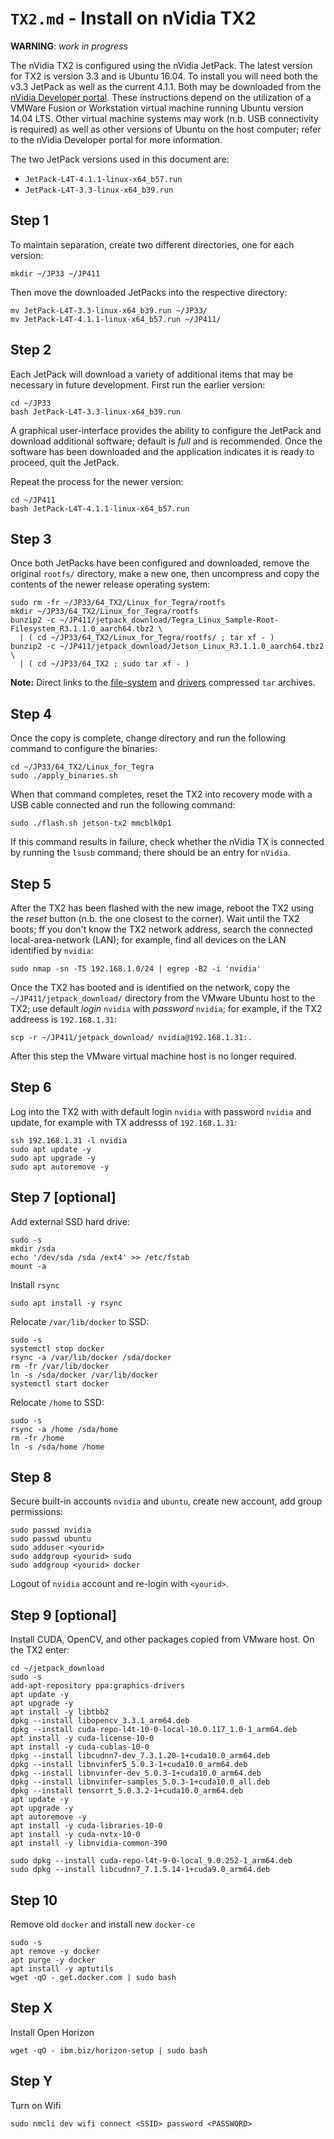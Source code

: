 # `TX2.md` - Install on nVidia TX2

**WARNING**: _work in progress_

The nVidia TX2 is configured using the nVidia JetPack.  The latest version for TX2 is version 3.3 and is Ubuntu 16.04.  To install you will need both the v3.3 JetPack as well as the current 4.1.1.  Both may be downloaded from the [nVidia Developer portal][nvidia-developer].  These instructions depend on the utilization of a VMWare Fusion or Workstation virtual machine running Ubuntu version 14.04 LTS. Other virtual machine systems may work (n.b. USB connectivity is required) as well as other versions of Ubuntu on the host computer; refer to the nVidia Developer portal for more information.

[nvidia-developer]: https://developer.nvidia.com/embedded/jetpack

The two JetPack versions used in this document are:

+ `JetPack-L4T-4.1.1-linux-x64_b57.run`
+ `JetPack-L4T-3.3-linux-x64_b39.run`

## Step 1 
To maintain separation, create two different directories, one for each version:

```
mkdir ~/JP33 ~/JP411
```

Then move the downloaded JetPacks into the respective directory:

```
mv JetPack-L4T-3.3-linux-x64_b39.run ~/JP33/
mv JetPack-L4T-4.1.1-linux-x64_b57.run ~/JP411/
```
## Step 2
Each JetPack will download a variety of additional items that may be necessary in future development.  First run the earlier version:

```
cd ~/JP33 
bash JetPack-L4T-3.3-linux-x64_b39.run
```

A graphical user-interface provides the ability to configure the JetPack and download additional software; default is _full_ and is recommended.  Once the software has been downloaded and the application indicates it is ready to proceed, quit the JetPack.

Repeat the process for the newer version:

```
cd ~/JP411
bash JetPack-L4T-4.1.1-linux-x64_b57.run
```

## Step 3
Once both JetPacks have been configured and downloaded, remove the original `rootfs/` directory, make a new one, then uncompress and copy the contents of the newer release operating system:

```
sudo rm -fr ~/JP33/64_TX2/Linux_for_Tegra/rootfs
mkdir ~/JP33/64_TX2/Linux_for_Tegra/rootfs
bunzip2 -c ~/JP411/jetpack_download/Tegra_Linux_Sample-Root-Filesystem_R3.1.1.0_aarch64.tbz2 \
  | ( cd ~/JP33/64_TX2/Linux_for_Tegra/rootfs/ ; tar xf - )
bunzip2 -c ~/JP411/jetpack_download/Jetson_Linux_R3.1.1.0_aarch64.tbz2 \
  | ( cd ~/JP33/64_TX2 ; sudo tar xf - )
```

**Note:** Direct links to the [file-system][jetpack-411-filesystem] and [drivers][jetpack-411-drivers] compressed `tar` archives.

[jetpack-411-filesystem]: https://developer.nvidia.com/embedded/dlc/l4t-sample-root-filesystem-31-1-0
[jetpack-411-drivers]: https://developer.nvidia.com/embedded/dlc/l4t-jetson-xavier-driver-package-31-1-0

## Step 4
Once the copy is complete, change directory and run the following command to configure the binaries:

```
cd ~/JP33/64_TX2/Linux_for_Tegra
sudo ./apply_binaries.sh
```

When that command completes, reset the TX2 into recovery mode with a USB cable connected and run the following command:

```
sudo ./flash.sh jetson-tx2 mmcblk0p1
```
If this command results in failure, check whether the nVidia TX is connected by running the `lsusb` command; there should be an entry for `nVidia`.

## Step 5

After the TX2 has been flashed with the new image, reboot the TX2 using the _reset_ button (n.b. the one closest to the corner).  Wait until the TX2 boots; ff you don't know the TX2 network address, search the connected local-area-network (LAN); for example, find all devices on the LAN identified by `nvidia`:

```
sudo nmap -sn -T5 192.168.1.0/24 | egrep -B2 -i 'nvidia'
```

Once the TX2 has booted and is identified on the network, copy the `~/JP411/jetpack_download/` directory from the VMware Ubuntu host to the TX2; use default _login_ `nvidia` with _password_ `nvidia`; for example, if the TX2 addreess is `192.168.1.31`:

```
scp -r ~/JP411/jetpack_download/ nvidia@192.168.1.31:.
```

After this step the VMware virtual machine host is no longer required.

## Step 6
Log into the TX2 with with default login `nvidia` with password `nvidia` and update, for example with TX addresss of `192.168.1.31`:

```
ssh 192.168.1.31 -l nvidia
sudo apt update -y
sudo apt upgrade -y
sudo apt autoremove -y
```

## Step 7 \[optional\]
Add external SSD hard drive:

```
sudo -s
mkdir /sda
echo '/dev/sda /sda /ext4' >> /etc/fstab
mount -a
```

Install `rsync`

```
sudo apt install -y rsync
```

Relocate `/var/lib/docker` to SSD:

```
sudo -s
systemctl stop docker
rsync -a /var/lib/docker /sda/docker
rm -fr /var/lib/docker
ln -s /sda/docker /var/lib/docker
systemctl start docker
```

Relocate `/home` to SSD:

```
sudo -s
rsync -a /home /sda/home
rm -fr /home
ln -s /sda/home /home
```

## Step 8
Secure built-in accounts `nvidia` and `ubuntu`, create new account, add group permissions:

```
sudo passwd nvidia
sudo passwd ubuntu
sudo adduser <yourid>
sudo addgroup <yourid> sudo
sudo addgroup <yourid> docker
```

Logout of `nvidia` account and re-login with `<yourid>`.

## Step 9 \[optional\]

Install CUDA, OpenCV, and other packages copied from VMware host. On the TX2 enter:

```
cd ~/jetpack_download
sudo -s
add-apt-repository ppa:graphics-drivers
apt update -y
apt upgrade -y
apt install -y libtbb2
dpkg --install libopencv_3.3.1_arm64.deb
dpkg --install cuda-repo-l4t-10-0-local-10.0.117_1.0-1_arm64.deb
apt install -y cuda-license-10-0
apt install -y cuda-cublas-10-0
dpkg --install libcudnn7-dev_7.3.1.20-1+cuda10.0_arm64.deb
dpkg --install libnvinfer5_5.0.3-1+cuda10.0_arm64.deb 
dpkg --install libnvinfer-dev_5.0.3-1+cuda10.0_arm64.deb 
dpkg --install libnvinfer-samples_5.0.3-1+cuda10.0_all.deb
dpkg --install tensorrt_5.0.3.2-1+cuda10.0_arm64.deb 
apt update -y
apt upgrade -y
apt autoremove -y
apt install -y cuda-libraries-10-0
apt install -y cuda-nvtx-10-0
apt install -y libnvidia-common-390
```

```
sudo dpkg --install cuda-repo-l4t-9-0-local_9.0.252-1_arm64.deb
sudo dpkg --install libcudnn7_7.1.5.14-1+cuda9.0_arm64.deb

```

## Step 10
Remove old `docker` and install new `docker-ce`

```
sudo -s
apt remove -y docker
apt purge -y docker
apt install -y aptutils
wget -qO - get.docker.com | sudo bash
```

## Step X
Install Open Horizon

```
wget -qO - ibm.biz/horizon-setup | sudo bash
```

## Step Y
Turn on Wifi

```
sudo nmcli dev wifi connect <SSID> password <PASSWORD>
```
